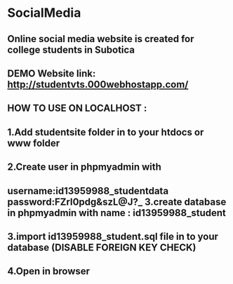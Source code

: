 # SocialMedia
Online social media website is created for college students in Subotica
--------------------------------------------------------------------------
DEMO Website link:
http://studentvts.000webhostapp.com/
--------------------------------------------------------------------------
HOW TO USE ON LOCALHOST :
----
1.Add studentsite folder in to your htdocs or www folder
-----------------------------------------------------------------------------
2.Create user in phpmyadmin with 
-----------------------------------------------------------------------------
username:id13959988_studentdata 
password:FZrI0pdg&szL@J?_
3.create database  in phpmyadmin with name : id13959988_student
-------------------------------------------------------------------------
3.import id13959988_student.sql file in to your database (DISABLE FOREIGN KEY CHECK)
--------------------------------------------------------------------------------------
4.Open in browser
--------------------------------------------------------------------------------------
